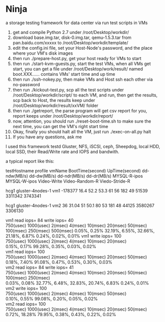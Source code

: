 Ninja
=====

a storage testing framework for data center via run test scripts in VMs

1. get and compile Python 2.7 under /root/Desktop/workdir/
2. download base.img.tar, disk-0.img.tar, qemu-1.5.3.tar from pan.baidu.com/xxxxx to /root/Desktop/workdir/template/
3. edit the config.ini file, set your Host-Node's password, and the place where your VM's disk images
4. then run ./prepare-host.py, get your host ready for VMs to start
5. then run ./start-kvm-guests.py, start the test VMs, when all VMs get start, you can get a file under /root/Desktop/work/result/ named boot.XXX…… contains VMs' start time and up time
6. then run ./ssh-nokey.py, then make VMs and Host ssh each other via no-password
7. then run ./kickout-test.py, scp all the test scripts under /root/Desktop/workdir/script/ to each VM, and run, then get the results, scp back to Host, the results keep under /root/Desktop/workdir/result/xxVM/ folder
8. then run ./getreport, the parse program will get csv report for you, report keeps under /root/Desktop/workdir/report/
9. now, attention, you should run ./reset-boot-time.sh to make sure the next time, you can get the VM's right start time
10. Okay, finally you should halt all the VM, just run ./exec-on-all.py halt
11. If you have any questions, ask me

I used this framework testd Gluster, NFS, iSCSI, ceph, Sheepdog, local HDD, local SSD, their Read/Write rate and IOPS and bandwith.

a typical report like this:

testHostname	profile	vmName	BootTime(second)	UpTime(second)	dd-ndw(MB/s)	dd-dw(MB/s)	dd-ndr(MB/s)	dd-dr(MB/s)	MYSQL-R-ipos	MYSQL-W-ipos	Video-Write	Video-Random-R	Viedo-Stride-R

hcg1	gluster-4nodes-1	vm1	-178377	16.4	52.2	53.3	61	56	182	49	51539	3311342	3743341

hcg1	gluster-4nodes-1	vm2	36	31.04	51	50.1	80	53	181	48	44125	3580267	3306130


vm1	read iops=	84	write iops=	40					
750(usec)	1000(usec)	2(msec)	4(msec)	10(msec)	20(msec)	50(msec)	100(msec)	250(msec)	500(msec)
0.05%,	0.25%	32.19%,	6.55%,	32.66%,	21.18%,	6.87%	0.24%,	0.02%,	0.01%
vm1	write iops=	100							
750(usec)	1000(usec)	2(msec)	4(msec)	10(msec)	20(msec)				
0.15%,	0.17%	99.28%,	0.35%,	0.03%,	0.02%				
vm1	read iops=	100							
750(usec)	1000(usec)	2(msec)	4(msec)	10(msec)	20(msec)	50(msec)			
0.18%,	7.40%	91.08%,	0.47%,	0.53%,	0.30%,	0.03%			
vm2	read iops=	84	write iops=	41					
750(usec)	1000(usec)	2(msec)	4(msec)	10(msec)	20(msec)	50(msec)	100(msec)	250(msec)	
0.03%,	0.08%	32.77%,	6.48%,	32.83%,	20.74%,	6.83%	0.24%,	0.01%	
vm2	write iops=	100							
750(usec)	1000(usec)	2(msec)	4(msec)	10(msec)	50(msec)				
0.10%,	0.55%	99.08%,	0.20%,	0.05%,	0.02%				
vm2	read iops=	100							
750(usec)	1000(usec)	2(msec)	4(msec)	10(msec)	20(msec)	50(msec)			
0.72%,	18.28%	79.95%,	0.38%,	0.43%,	0.22%,	0.02%			
